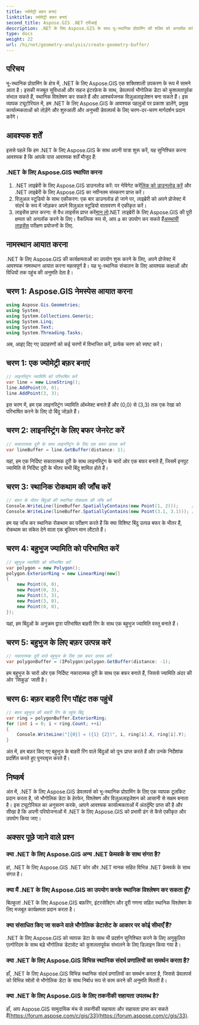 ```yaml
---
title: ज्योमेट्री बफ़र बनाएं
linktitle: ज्योमेट्री बफ़र बनाएं
second_title: Aspose.GIS .NET एपीआई
description: .NET के लिए Aspose.GIS के साथ भू-स्थानिक प्रोग्रामिंग की शक्ति को अनलॉक करें। स्थानिक विश्लेषण करें, डेटा विज़ुअलाइज़ करें और बहुत कुछ आसानी से करें।
type: docs
weight: 22
url: /hi/net/geometry-analysis/create-geometry-buffer/
---
```

## परिचय
भू-स्थानिक प्रोग्रामिंग के क्षेत्र में, .NET के लिए Aspose.GIS एक शक्तिशाली उपकरण के रूप में सामने आता है। इसकी मजबूत सुविधाओं और सहज इंटरफ़ेस के साथ, डेवलपर्स भौगोलिक डेटा को कुशलतापूर्वक संभाल सकते हैं, स्थानिक विश्लेषण कर सकते हैं और आश्चर्यजनक विज़ुअलाइज़ेशन बना सकते हैं। इस व्यापक ट्यूटोरियल में, हम .NET के लिए Aspose.GIS के आवश्यक पहलुओं पर प्रकाश डालेंगे, प्रमुख कार्यात्मकताओं को तोड़ेंगे और शुरुआती और अनुभवी डेवलपर्स के लिए चरण-दर-चरण मार्गदर्शन प्रदान करेंगे।
## आवश्यक शर्तें
इससे पहले कि हम .NET के लिए Aspose.GIS के साथ अपनी यात्रा शुरू करें, यह सुनिश्चित करना आवश्यक है कि आपके पास आवश्यक शर्तें मौजूद हैं:
### .NET के लिए Aspose.GIS स्थापित करना
1.  .NET लाइब्रेरी के लिए Aspose.GIS डाउनलोड करें: पर नेविगेट करें[लिंक को डाउनलोड करें](https://releases.aspose.com/gis/net/) और .NET लाइब्रेरी के लिए Aspose.GIS का नवीनतम संस्करण प्राप्त करें।
2. विज़ुअल स्टूडियो के साथ एकीकरण: एक बार डाउनलोड हो जाने पर, लाइब्रेरी को अपने प्रोजेक्ट में संदर्भ के रूप में जोड़कर अपने विज़ुअल स्टूडियो वातावरण में एकीकृत करें।
3.  लाइसेंस प्राप्त करना: से वैध लाइसेंस प्राप्त करें[मान लो](https://purchase.aspose.com/buy).NET लाइब्रेरी के लिए Aspose.GIS की पूरी क्षमता को अनलॉक करने के लिए। वैकल्पिक रूप से, आप a का उपयोग कर सकते हैं[अस्थायी लाइसेंस](https://purchase.aspose.com/temporary-license/) परीक्षण प्रयोजनों के लिए.

## नामस्थान आयात करना
.NET के लिए Aspose.GIS की कार्यक्षमताओं का उपयोग शुरू करने के लिए, अपने प्रोजेक्ट में आवश्यक नामस्थान आयात करना महत्वपूर्ण है। यह भू-स्थानिक संचालन के लिए आवश्यक कक्षाओं और विधियों तक पहुंच की अनुमति देता है।
## चरण 1: Aspose.GIS नेमस्पेस आयात करना
```csharp
using Aspose.Gis.Geometries;
using System;
using System.Collections.Generic;
using System.Linq;
using System.Text;
using System.Threading.Tasks;
```

अब, आइए दिए गए उदाहरणों को कई चरणों में विभाजित करें, प्रत्येक चरण को स्पष्ट करें।
## चरण 1: एक ज्योमेट्री बफ़र बनाएं
```csharp
// लाइनस्ट्रिंग ज्यामिति को परिभाषित करें
var line = new LineString();
line.AddPoint(0, 0);
line.AddPoint(3, 3);
```
इस चरण में, हम एक लाइनस्ट्रिंग ज्यामिति ऑब्जेक्ट बनाते हैं और (0,0) से (3,3) तक एक रेखा को परिभाषित करने के लिए दो बिंदु जोड़ते हैं।
## चरण 2: लाइनस्ट्रिंग के लिए बफर जेनरेट करें
```csharp
// सकारात्मक दूरी के साथ लाइनस्ट्रिंग के लिए एक बफर उत्पन्न करें
var lineBuffer = line.GetBuffer(distance: 1);
```
यहां, हम एक निर्दिष्ट सकारात्मक दूरी के साथ लाइनस्ट्रिंग के चारों ओर एक बफर बनाते हैं, जिसमें इनपुट ज्यामिति से निर्दिष्ट दूरी के भीतर सभी बिंदु शामिल होते हैं।
## चरण 3: स्थानिक रोकथाम की जाँच करें
```csharp
// बफ़र के भीतर बिंदुओं की स्थानिक रोकथाम की जाँच करें
Console.WriteLine(lineBuffer.SpatiallyContains(new Point(1, 2)));     // सत्य
Console.WriteLine(lineBuffer.SpatiallyContains(new Point(3.1, 3.1))); // सत्य
```
हम यह जाँच कर स्थानिक रोकथाम का परीक्षण करते हैं कि क्या विशिष्ट बिंदु उत्पन्न बफर के भीतर हैं, रोकथाम का संकेत देने वाला एक बूलियन मान लौटाते हैं।
## चरण 4: बहुभुज ज्यामिति को परिभाषित करें
```csharp
// बहुभुज ज्यामिति को परिभाषित करें
var polygon = new Polygon();
polygon.ExteriorRing = new LinearRing(new[]
{
    new Point(0, 0),
    new Point(0, 3),
    new Point(3, 3),
    new Point(3, 0),
    new Point(0, 0),
});
```
यहां, हम बिंदुओं के अनुक्रम द्वारा परिभाषित बाहरी रिंग के साथ एक बहुभुज ज्यामिति वस्तु बनाते हैं।
## चरण 5: बहुभुज के लिए बफ़र उत्पन्न करें
```csharp
// नकारात्मक दूरी वाले बहुभुज के लिए एक बफर उत्पन्न करें
var polygonBuffer = (IPolygon)polygon.GetBuffer(distance: -1);
```
हम बहुभुज के चारों ओर एक निर्दिष्ट नकारात्मक दूरी के साथ एक बफर बनाते हैं, जिससे ज्यामिति अंदर की ओर 'सिकुड़' जाती है।
## चरण 6: बफ़र बाहरी रिंग पॉइंट तक पहुंचें
```csharp
// बफ़र बहुभुज की बाहरी रिंग के पहुंच बिंदु
var ring = polygonBuffer.ExteriorRing;
for (int i = 0; i < ring.Count; ++i)
{
    Console.WriteLine("[{0}] = ({1} {2})", i, ring[i].X, ring[i].Y);
}
```
अंत में, हम बफ़र किए गए बहुभुज के बाहरी रिंग वाले बिंदुओं को पुनः प्राप्त करते हैं और उनके निर्देशांक प्रदर्शित करते हुए पुनरावृत्त करते हैं।

## निष्कर्ष
अंत में, .NET के लिए Aspose.GIS डेवलपर्स को भू-स्थानिक प्रोग्रामिंग के लिए एक व्यापक टूलकिट प्रदान करता है, जो भौगोलिक डेटा के हेरफेर, विश्लेषण और विज़ुअलाइज़ेशन को आसानी से सक्षम बनाता है। इस ट्यूटोरियल का अनुसरण करके, आपने आवश्यक कार्यात्मकताओं में अंतर्दृष्टि प्राप्त की है और सीखा है कि अपनी परियोजनाओं में .NET के लिए Aspose.GIS को प्रभावी ढंग से कैसे एकीकृत और उपयोग किया जाए।
## अक्सर पूछे जाने वाले प्रश्न
### क्या .NET के लिए Aspose.GIS अन्य .NET फ्रेमवर्क के साथ संगत है?
हां, .NET के लिए Aspose.GIS .NET कोर और .NET मानक सहित विभिन्न .NET फ्रेमवर्क के साथ संगत है।
### क्या मैं .NET के लिए Aspose.GIS का उपयोग करके स्थानिक विश्लेषण कर सकता हूँ?
बिल्कुल! .NET के लिए Aspose.GIS बफ़रिंग, इंटरसेक्टिंग और दूरी गणना सहित स्थानिक विश्लेषण के लिए मजबूत कार्यक्षमता प्रदान करता है।
### क्या संसाधित किए जा सकने वाले भौगोलिक डेटासेट के आकार पर कोई सीमाएँ हैं?
.NET के लिए Aspose.GIS को व्यापक डेटा के साथ भी प्रदर्शन सुनिश्चित करने के लिए अनुकूलित एल्गोरिदम के साथ बड़े भौगोलिक डेटासेट को कुशलतापूर्वक संभालने के लिए डिज़ाइन किया गया है।
### क्या .NET के लिए Aspose.GIS विभिन्न स्थानिक संदर्भ प्रणालियों का समर्थन करता है?
हाँ, .NET के लिए Aspose.GIS विभिन्न स्थानिक संदर्भ प्रणालियों का समर्थन करता है, जिससे डेवलपर्स को विभिन्न स्रोतों से भौगोलिक डेटा के साथ निर्बाध रूप से काम करने की अनुमति मिलती है।
### क्या .NET के लिए Aspose.GIS के लिए तकनीकी सहायता उपलब्ध है?
 हाँ, आप Aspose.GIS सामुदायिक मंच से तकनीकी सहायता और सहायता प्राप्त कर सकते हैं[https://forum.aspose.com/c/gis/33](https://forum.aspose.com/c/gis/33).